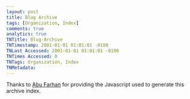```yaml
---
layout: post
title: Blog Archive
tags: [Organization, Index]
comments: true
analytics: true
TNTitle: Blog-Archive
TNTimestamp: 2001-01-01 01:01:01 -0100
TNLast Accessed: 2001-01-01 01:01:01 -0100
TNTimes Accessed: 0
TNTags: Organization, Index
TNMetadata: 
---
```



<script style="text/javascript" src="http://dl.dropbox.com/u/1603420/Blog/tocbyarchivemin.js"></script>
<script src="http://stuartjandrews.blogspot.com/feeds/posts/default?max-results=500&alt=json-in-script&callback=loadtoc"></script>

Thanks to [Abu Farhan](http://www.abu-farhan.com/) for providing the Javascript used to generate this archive index.


